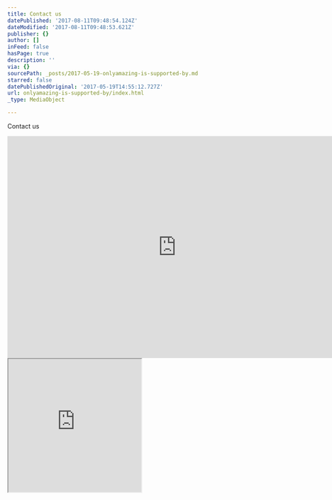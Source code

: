 ```yaml
---
title: Contact us
datePublished: '2017-08-11T09:48:54.124Z'
dateModified: '2017-08-11T09:48:53.621Z'
publisher: {}
author: []
inFeed: false
hasPage: true
description: ''
via: {}
sourcePath: _posts/2017-05-19-onlyamazing-is-supported-by.md
starred: false
datePublishedOriginal: '2017-05-19T14:55:12.727Z'
url: onlyamazing-is-supported-by/index.html
_type: MediaObject

---
```

Contact us

<iframe src="https://cdn.embedly.com/widgets/media.html?src=https%3A%2F%2Fdocs.google.com%2Fforms%2Fd%2Fe%2F1FAIpQLSe4V6u6E1ql54yoFEefJ6hLYVHeWSZTG8T3_nDzqnswLyNIrg%2Fviewform%3Fembedded%3Dtrue&amp;url=https%3A%2F%2Fdocs.google.com%2Fforms%2Fd%2Fe%2F1FAIpQLSe4V6u6E1ql54yoFEefJ6hLYVHeWSZTG8T3_nDzqnswLyNIrg%2Fviewform%3Fusp%3Dsf_link&amp;image=https%3A%2F%2Flh5.googleusercontent.com%2FCjgPHwLanH4IVpD3CYnnSIpHSP3UelzA19GUX3icvuscNRDgLZi7PJtC4uTSlFktpsQ%3Dw1200-h630-p&amp;key=a715cf41cc93453ca338d350cd26f87b&amp;type=text%2Fhtml&amp;schema=google" width="760" height="500" scrolling="no" frameborder="0" allowfullscreen="" style=""></iframe>

<iframe src="https://the-grid.github.io/ed-userhtml/?g=eJxdUMtugzAQvPMVLqfkYIhxQ8MrX9Bbj1UPi22BU9d2WSOCmv57iZJWqHucx2pmahSD9oEAzlYQHEQTp6mHToHMks65zqiFkVpA0M4mwn3c2fSEKUhs55soOWF8rNPbt2NUP1BKnmHoFHn5HGFQhNIF1RaJMIDYxCtvHJHrYZiNamKp0RuYS22Ntoq2xon3atIy9CXnuT9XvdJdH8rssPPnu1VCAAqSCqOVDU0sgPqxpXues6LgRc4yVuwL9k-Nxi3agmVP_MD44-5aYEm45PytsVmlJA2ZtJVuStbg5UJe37aJH7HffH1vq-hvgx9XAHC4" height="300" style=""></iframe>